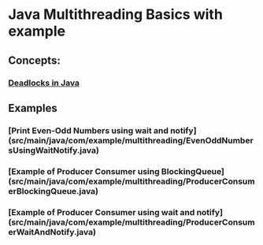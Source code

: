 # Java Multithreading Basics with example #
## Concepts:
### [Deadlocks in Java](src/main/java/com/example/multithreading/Deadlock.md) ###

## Examples
### [Print Even-Odd Numbers using wait and notify] (src/main/java/com/example/multithreading/EvenOddNumbersUsingWaitNotify.java)
### [Example of Producer Consumer using BlockingQueue] (src/main/java/com/example/multithreading/ProducerConsumerBlockingQueue.java)
### [Example of Producer Consumer using wait and notify] (src/main/java/com/example/multithreading/ProducerConsumerWaitAndNotify.java)